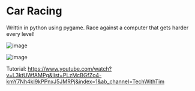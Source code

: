 # Car Racing 

Writtin in python using pygame. Race against a computer that gets harder every level! 

![image](https://github.com/MNTadros/Car-Racing-Pygame/assets/44627082/d937024d-b6c1-4352-90a2-16fd7b6ea26a)


![image](https://github.com/MNTadros/Car-Racing-Pygame/assets/44627082/e04ccb6e-aa78-4e9d-a948-df92c7f7556c)

Tutorial: https://www.youtube.com/watch?v=L3ktUWfAMPg&list=PLzMcBGfZo4-kmY7Nh4kI9kPPnxJ5JMRPj&index=1&ab_channel=TechWithTim 
